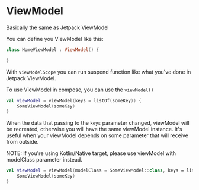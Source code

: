 # ViewModel

Basically the same as Jetpack ViewModel

You can define you ViewModel like this:
```kotlin
class HomeViewModel : ViewModel() {

}
```
With `viewModelScope` you can run suspend function like what you've done in Jetpack ViewModel.

To use ViewModel in compose, you can use the `viewModel()`  
```kotlin
val viewModel = viewModel(keys = listOf(someKey)) {
    SomeViewModel(someKey)
}
```
When the data that passing to the `keys` parameter changed, viewModel will be recreated, otherwise you will have the same viewModel instance. It's useful when your viewModel depends on some parameter that will receive from outside.

NOTE: If you're using Kotlin/Native target, please use viewModel with modelClass parameter instead.
```kotlin
val viewModel = viewModel(modelClass = SomeViewModel::class, keys = listOf(someKey)) {
    SomeViewModel(someKey)
}
```